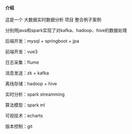 
#### 介绍
这是一个 大数据实时数据分析 项目 整合例子案例

分别用java和spark实现了对kafka、hadoop、hive的数据处理

后端开发：mysql + springboot + jpa

前端开发：vue3

日志采集：flume

消息发送：zk + kafka

离线存储：hadoop + hive

实时分析：spark streamming

算法模型：spark ml

可视技术：echarts

版本控制：git


